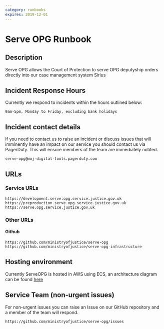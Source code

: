 ```yaml
---
category: runbooks
expires: 2019-12-01
---
```

# Serve OPG Runbook

## Description

Serve OPG allows the Court of Protection to serve OPG deputyship orders directly into our case management system Sirius

## Incident Response Hours

Currently we respond to incidents within the hours outlined below:

    9am-5pm, Monday to Friday, excluding bank holidays

## Incident contact details

If you need to contact us to raise an incident or discuss issues that will imminently have an impact on our service you should contact us via PagerDuty. This will ensure members of the team are immediately notifed.

    serve-opg@moj-digital-tools.pagerduty.com

## URLs

### Service URLs
    
    https://development.serve.opg.service.justice.gov.uk
    https://preproduction.serve.opg.service.justice.gov.uk
    https://serve.opg.service.justice.gov.uk

### Other URLs

#### Github
    
    https://github.com/ministryofjustice/serve-opg  
    https://github.com/ministryofjustice/serve-opg-infrastructure  

## Hosting environment

Currently ServeOPG is hosted in AWS using ECS, an architecture diagram can be found [here](https://github.com/ministryofjustice/serve-opg/tree/master/docs/architecture)


## Service Team (non-urgent issues)

For non-urgent issues you can raise an Issue on our GitHub repository and a member of the team will respond.

    https://github.com/ministryofjustice/serve-opg/issues
